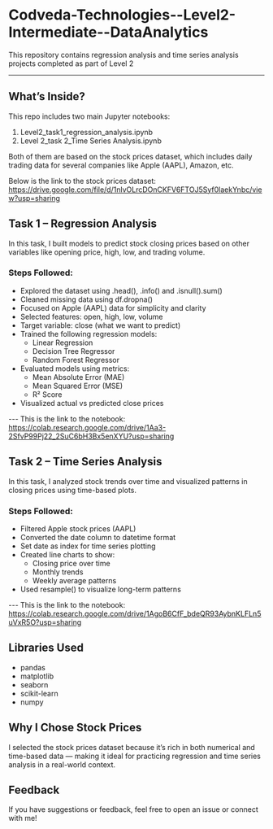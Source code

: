 # Codveda-Technologies--Level2-Intermediate--DataAnalytics
This repository contains regression analysis and time series analysis projects completed as part of Level 2


---

## What’s Inside?

This repo includes two main Jupyter notebooks:

1. Level2_task1_regression_analysis.ipynb
2. Level 2_task 2_Time Series Analysis.ipynb

Both of them are based on the stock prices dataset, which includes daily trading data for several companies like Apple (AAPL), Amazon, etc.

Below is the link to the stock prices dataset: https://drive.google.com/file/d/1nlvOLrcDOnCKFV6FTOJ5Syf0laekYnbc/view?usp=sharing


## Task 1 – Regression Analysis

In this task, I built models to predict stock closing prices based on other variables like opening price, high, low, and trading volume.

### Steps Followed:
- Explored the dataset using .head(), .info() and .isnull().sum()
- Cleaned missing data using df.dropna()
- Focused on Apple (AAPL) data for simplicity and clarity
- Selected features: open, high, low, volume
- Target variable: close (what we want to predict)
- Trained the following regression models:
  - Linear Regression
  - Decision Tree Regressor
  - Random Forest Regressor
- Evaluated models using metrics:
  - Mean Absolute Error (MAE)
  - Mean Squared Error (MSE)
  - R² Score
- Visualized actual vs predicted close prices

--- This is the link to the notebook: https://colab.research.google.com/drive/1Aa3-2SfvP99Pj22_2SuC6bH3Bx5enXYU?usp=sharing



## Task 2 – Time Series Analysis

In this task, I analyzed stock trends over time and visualized patterns in closing prices using time-based plots.

### Steps Followed:
- Filtered Apple stock prices (AAPL)
- Converted the date column to datetime format
- Set date as index for time series plotting
- Created line charts to show:
  - Closing price over time
  - Monthly trends
  - Weekly average patterns
- Used resample() to visualize long-term patterns

--- This is the link to the notebook: https://colab.research.google.com/drive/1AgoB6CfF_bdeQR93AybnKLFLn5uVxR5O?usp=sharing


## Libraries Used

- pandas
- matplotlib
- seaborn
- scikit-learn
- numpy


## Why I Chose Stock Prices

I selected the stock prices dataset because it’s rich in both numerical and time-based data — making it ideal for practicing regression and time series analysis in a real-world context.


## Feedback

If you have suggestions or feedback, feel free to open an issue or connect with me!
